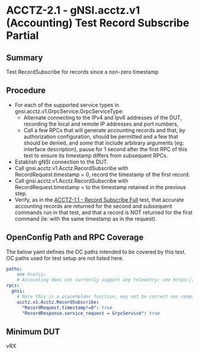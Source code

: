 # ACCTZ-2.1 - gNSI.acctz.v1 (Accounting) Test Record Subscribe Partial

## Summary
Test RecordSubscribe for records since a non-zero timestamp

## Procedure
- For each of the supported service types in gnsi.acctz.v1.GrpcService.GrpcServiceType:
	- Alternate connecting to the IPv4 and Ipv6 addresses of the DUT, recording the local and remote IP addresses and port numbers,
	- Call a few RPCs that will generate accounting records and that, by authorization configuration, should be permitted and a few that should be denied, and some that include arbitrary arguments (eg: interface description), pause for 1 second after the first RPC of this test to ensure its timestamp differs from subsequent RPCs.
- Establish gNSI connection to the DUT.
- Call gnsi.acctz.v1.Acctz.RecordSubscribe with RecordRequest.timestamp = 0, record the timestamp of the first record.
- Call gnsi.acctz.v1.Acctz.RecordSubscribe with RecordRequest.timestamp = to the timestamp retained in the previous step.
- Verify, as in the [ACCTZ-1.1 - Record Subscribe Full](../RecordSubscribeFull) test, that accurate accounting records are returned for the second and subsequent commands run in that test, and that a record is NOT returned for the first command (ie: with the same timestamp as in the request).

## OpenConfig Path and RPC Coverage

The below yaml defines the OC paths intended to be covered by this test.  OC paths used for test setup are not listed here.

```yaml
paths:
    ### Prefix:
    # Accounting does not currently support any telemetry; see https://github.com/openconfig/gnsi/issues/97 where it might become /system/aaa/acctz/XXX
rpcs:
  gnsi:
    # Note this is a placeholder function, may not be correct nor complete.
    acctz.v1.Acctz.RecordSubscribe:
      "RecordRequest.timestamp!=0": true
      "RecordResponse.service_request = GrpcService": true
```

## Minimum DUT
vRX

